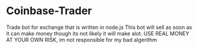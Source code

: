 # Coinbase-Trader
Trade bot for exchange that is written in node.js 
This bot will sell as soon as it can make money though its not likely it will make alot.
USE REAL MONEY AT YOUR OWN RISK, im not responsible for my bad algerithm 
